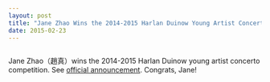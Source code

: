 ```yaml
---
layout: post
title: "Jane Zhao Wins the 2014-2015 Harlan Duinow Young Artist Concerto Competition"
date: 2015-02-23
---
```


<img src="{{ '/assets/img/JaneZhao-HarlanDuenow-Young-Artist-Concerto-Competition.jpg' | prepend: site.baseurl }}" alt="">  

Jane Zhao（趙真）wins the 2014-2015 Harlan Duinow young artist concerto competition. See [official announcement](http://www.fayettevillesymphony.org/2015/02/19/winner-and-runner-up-of-our-2014-2015-harlan-duenow-young-artist-concerto-competition-announced/). Congrats, Jane!